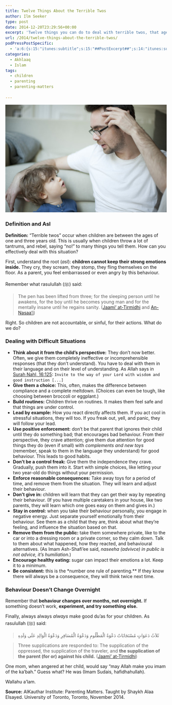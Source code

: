 ```yaml
---
title: Twelve Things About the Terrible Twos
author: Ilm Seeker
type: post
date: 2014-12-20T23:29:56+00:00
excerpt: 'Twelve things you can do to deal with terrible twos, that age between one and three: stay in control; build routines; think about it from their perspective; give them choice; use positive reinforcement; and more.'
url: /2014/twelve-things-about-the-terrible-twos/
podPressPostSpecific:
  - 'a:6:{s:15:"itunes:subtitle";s:15:"##PostExcerpt##";s:14:"itunes:summary";s:15:"##PostExcerpt##";s:15:"itunes:keywords";s:17:"##WordPressCats##";s:13:"itunes:author";s:10:"##Global##";s:15:"itunes:explicit";s:2:"No";s:12:"itunes:block";s:2:"No";}'
categories:
  - Akhlaaq
  - Islam
tags:
  - children
  - parenting
  - parenting-matters

---
```

![image][1]

### Definition and Asl

**Definition:** &#8220;Terrible twos&#8221; occur when children are between the ages of one and three years old. This is usually when children throw a lot of tantrums, and rebel, saying &#8220;no!&#8221; to many things you tell them. How can you effectively deal with this situation?

First, understand the root (_asl_): **children cannot keep their strong emotions inside.** They cry, they scream, they stomp, they fling themselves on the floor. As a parent, you feel embarrassed or even angry by this behaviour.

Remember what rasulullah (ﷺ) said:

> The pen has been lifted from three; for the sleeping person until he awakens, for the boy until he becomes young man and for the mentally insane until he regains sanity. ([Jaami&#8217; at-Tirmidhi][2] and [An-Nasaa&#8217;i][3]) 

Right. So children are not accountable, or sinful, for their actions. What do we do?

### Dealing with Difficult Situations

  * **Think about it from the child&#8217;s perspective:** They don&#8217;t now better. Often, we give them completely ineffective or incomprehensible responses (that they don&#8217;t understand). You have to deal with them in their language and on their level of understanding. As Allah says in [Surah Nahl, 16:125][4]: `Invite to the way of your Lord with wisdom and good instruction [...]`
  * **Give them a choice:** This, often, makes the difference between compliance and a complete meltdown. (Choices can even be tough, like choosing between broccoli or eggplant.)
  * **Build routines:** Children thrive on routines. It makes them feel safe and that things are under control.
  * **Lead by example:** How you react directly affects them. If you act cool in stressful situations, they will too. If you freak out, yell, and panic, they will follow your lead.
  * **Use positive enforcement:** don&#8217;t be that parent that ignores their child until they do something bad; that encourages bad behaviour. From their perspective, they crave attention; give them due attention for good things they do (even if small) with _complements and new toys_ (remember, speak to them in the language they understand) for good behaviour. This leads to good habits.
  * **Don&#8217;t be a control freak:** Give them the independence they crave. Gradually, push them into it. Start with simple choices, like letting your two year-old do things without your permission.
  * **Enforce reasonable consequences:** Take away toys for a period of time, and remove them from the situation. They will learn and adjust their behaviour.
  * **Don&#8217;t give in:** children will learn that they can get their way by repeating their behaviour. (If you have multiple caretakers in your house, like two parents, they will learn which one goes easy on them and gives in.)
  * **Stay in control:** when you take their behaviour personally, you engage in negative energy. Just separate yourself emotionally from their behaviour. See them as a child that they are, think about what they&#8217;re feeling, and influence the situation based on that.
  * **Remove them from the public:** take them somewhere private, like to the car or into a dressing room or a private corner, so they calm down. Talk to them about what happened, how they reacted, and behavioural alternatives. (As Imam Ash-Shafi&#8217;ee said, _naseeha (advivce) in public is not advice, it&#8217;s humiliation._)
  * **Encourage healthy eating:** sugar can impact their emotions a lot. Keep it to a minimum.
  * **Be consistent:** this is the \*number one rule of parenting.\** If they know there will always be a consequence, they will think twice next time.

### Behaviour Doesn&#8217;t Change Overnight

Remember that **behaviour changes over months, not overnight.** If something doesn&#8217;t work, **experiment, and try something else.**

Finally, always always _always_ make good du&#8217;as for your children. As rasulullah (ﷺ) said:

> ثَلاَثُ دَعَوَاتٍ مُسْتَجَابَاتٌ دَعْوَةُ الْمَظْلُومِ وَدَعْوَةُ الْمُسَافِرِ وَدَعْوَةُ الْوَالِدِ عَلَى وَلَدِهِ
    
> Three supplications are responded to: The supplication of the oppressed, the supplication of the traveler, and **the supplication of the parent (for or) against his child.** ([Jaami&#8217; at-Tirmidhi][5]) 

One mom, when angered at her child, would say &#8220;may Allah make you imam of the ka&#8217;bah.&#8221; Guess what? He was (Imam Sudais, hafidhahullah).

Wallahu a&#8217;lam.

**Source:** AlKauthar Institute: Parenting Matters. Taught by Shaykh Alaa Elsayed. University of Toronto, Toronto, November 2014.

 [1]: /wp-content/uploads/2014/12/117456200_thumbnail1.jpg
 [2]: http://sunnah.com/tirmidhi/17/1
 [3]: http://sunnah.com/nasai/27/44
 [4]: http://quran.com/16/125
 [5]: http://sunnah.com/tirmidhi/48/79